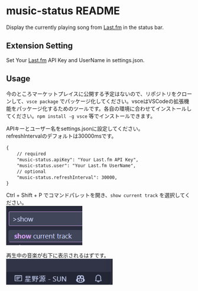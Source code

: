 # music-status README

Display the currently playing song from [Last.fm](https://www.last.fm/) in the status bar.

## Extension Setting

Set Your [Last.fm](https://www.last.fm/) API Key and UserName in settings.json.

## Usage

今のところマーケットプレイスに公開する予定はないので、リポジトリをクローンして、`vsce package` でパッケージ化してください。vsceはVSCodeの拡張機能をパッケージ化するためのツールです。各自の環境に合わせてインストールしてください。`npm install -g vsce` 等でインストールできます。

APIキーとユーザー名をsettings.jsonに設定してください。  
refreshIntervalのデフォルトは30000msです。

```text
{
    // required
    "music-status.apiKey": "Your Last.fm API Key",
    "music-status.user": "Your Last.fm UserName",
    // optional
    "music-status.refreshInterval": 30000,
}
```

Ctrl + Shift + P でコマンドパレットを開き、`show current track` を選択してください。  
![csp](https://raw.githubusercontent.com/Sigumaa/vscode-music-status/main/image.png)

再生中の音楽が右下に表示されるはずです。  
![np](https://raw.githubusercontent.com/Sigumaa/vscode-music-status/main/image-1.png)
